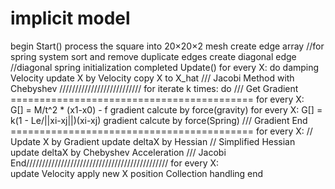 # implicit model
begin
Start()
    process the square into 20×20×2 mesh
    create edge array       //for spring system
    sort and remove duplicate edges
    create diagonal edge    //diagonal spring
    initialization completed
Update()
    for every X: do
        damping Velocity 
        update X by Velocity
        copy X to X_hat
    /// Jacobi Method with Chebyshev //////////////////////////
    for iterate k times: do
        /// Get Gradient ==========================================
        for every X:        
            G[] = M/t^2 * (x1-x0) - f
            gradient calcute by force(gravity)
        for every X: 
            G[] = k(1 - Le/||xi-xj||)(xi-xj)
            gradient calcute by force(Spring)
        /// Gradient End ==========================================
        for every X:                    // Update X by Gradient
            update deltaX by Hessian    // Simplified Hessian
            update deltaX by Chebyshev Acceleration 
    /// Jacobi End/////////////////////////////////////////////
    for every X:   
        update Velocity 
    apply new X position
    Collection handling
end


        
        




